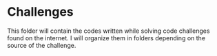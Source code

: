 # Challenges

This folder will contain the codes written while solving code challenges found on the internet. I will organize them in folders depending on the source of the challenge.
